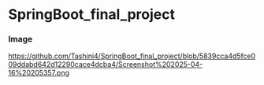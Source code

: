# SpringBoot_final_project

### Image
https://github.com/Tashini4/SpringBoot_final_project/blob/5839cca4d5fce009ddabd642d12290cace4dcba4/Screenshot%202025-04-16%20205357.png




